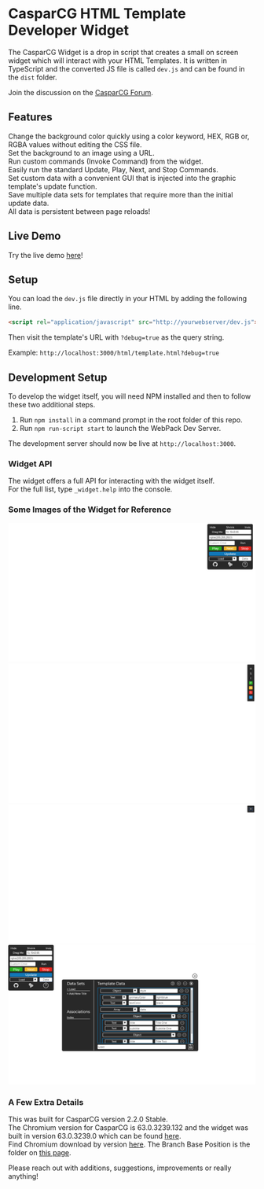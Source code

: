 # CasparCG HTML Template Developer Widget

The CasparCG Widget is a drop in script that creates a small on screen widget which will interact with your HTML Templates. It is written in TypeScript and the converted JS file is called `dev.js` and can be found in the `dist` folder.

Join the discussion on the [CasparCG Forum](https://casparcgforum.org/).

## Features

Change the background color quickly using a color keyword, HEX, RGB or, RGBA values without editing the CSS file.</br>
Set the background to an image using a URL.</br>
Run custom commands (Invoke Command) from the widget.</br>
Easily run the standard Update, Play, Next, and Stop Commands.</br>
Set custom data with a convenient GUI that is injected into the graphic template's update function.</br>
Save multiple data sets for templates that require more than the initial update data. </br>
All data is persistent between page reloads! </br>


## Live Demo

Try the live demo [here](http://www.casparcgwidget.com)!

## Setup

You can load the `dev.js` file directly in your HTML by adding the following line.

```html
<script rel="application/javascript" src="http://yourwebserver/dev.js"></script>
```

Then visit the template's URL with `?debug=true` as the query string. </br>

Example: `http://localhost:3000/html/template.html?debug=true` </br>


## Development Setup

To develop the widget itself, you will need NPM installed and then to follow these two additional steps.

1. Run `npm install` in a command prompt in the root folder of this repo.
2. Run `npm run-script start` to launch the WebPack Dev Server. 

The development server should now be live at `http://localhost:3000`.

### Widget API

The widget offers a full API for interacting with the widget itself. </br>
For the full list, type `_widget.help` into the console.

### Some Images of the Widget for Reference

![Dev Tool Open](Screenshots/CasparCG_HTML_Dev_Widget_Open.jpg)
![Dev Tool Shrunk](Screenshots/CasparCG_HTML_Dev_Widget_Shrunk.jpg)
![Dev Tool Hidden](Screenshots/CasparCG_HTML_Dev_Widget_Hidden.jpg)
![Dev Tool Update Data](Screenshots/CasparCG_HTML_Dev_Widget_Data.jpg)

### A Few Extra Details
This was built for CasparCG version 2.2.0 Stable. </br>
The Chromium version for CasparCG is 63.0.3239.132 and the widget was built in version 63.0.3239.0 which can be found [here](https://commondatastorage.googleapis.com/chromium-browser-snapshots/index.html?prefix=Win_x64/508578/).</br>
Find Chromium download by version [here](https://omahaproxy.appspot.com/). The Branch Base Position is the folder on [this page](https://commondatastorage.googleapis.com/chromium-browser-snapshots/index.html?prefix=Win_x64/).

Please reach out with additions, suggestions, improvements or really anything! 